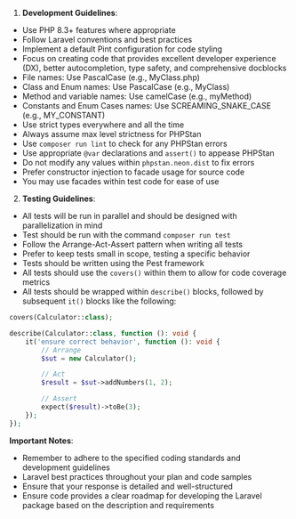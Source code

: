 1. **Development Guidelines**:

- Use PHP 8.3+ features where appropriate
- Follow Laravel conventions and best practices
- Implement a default Pint configuration for code styling
- Focus on creating code that provides excellent developer experience (DX), better autocompletion, type safety, and
  comprehensive docblocks
- File names: Use PascalCase (e.g., MyClass.php)
- Class and Enum names: Use PascalCase (e.g., MyClass)
- Method and variable names: Use camelCase (e.g., myMethod)
- Constants and Enum Cases names: Use SCREAMING_SNAKE_CASE (e.g., MY_CONSTANT)
- Use strict types everywhere and all the time
- Always assume max level strictness for PHPStan
- Use `composer run lint` to check for any PHPStan errors
- Use appropriate `@var` declarations and `assert()` to appease PHPStan
- Do not modify any values within `phpstan.neon.dist` to fix errors
- Prefer constructor injection to facade usage for source code
- You may use facades within test code for ease of use

2. **Testing Guidelines**:

- All tests will be run in parallel and should be designed with parallelization in mind
- Test should be run with the command `composer run test`
- Follow the Arrange-Act-Assert pattern when writing all tests
- Prefer to keep tests small in scope, testing a specific behavior
- Tests should be written using the Pest framework
- All tests should use the `covers()` within them to allow for code coverage metrics
- All tests should be wrapped within `describe()` blocks, followed by subsequent `it()` blocks like the following:

```php
covers(Calculator::class);

describe(Calculator::class, function (): void {
    it('ensure correct behavior', function (): void {
        // Arrange
        $sut = new Calculator();

        // Act
        $result = $sut->addNumbers(1, 2);

        // Assert
        expect($result)->toBe(3);
    });
});
```

**Important Notes**:

- Remember to adhere to the specified coding standards and development guidelines
- Laravel best practices throughout your plan and code samples
- Ensure that your response is detailed and well-structured
- Ensure code provides a clear roadmap for developing the Laravel package based on the description and requirements